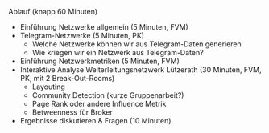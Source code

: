 Ablauf (knapp 60 Minuten)

- Einführung Netzwerke allgemein (5 Minuten, FVM)
- Telegram-Netzwerke​​​​​​ (5 Minuten, PK)
  - Welche Netzwerke können wir aus Telegram-Daten generieren 
  - Wie kriegen wir ein Netzwerk aus Telegram-Daten?
- Einführung Netzwerkmetriken (5 Minuten, FVM)
- Interaktive Analyse Weiterleitungsnetzwerk Lützerath (30 Minuten, FVM, PK, mit 2 Break-Out-Rooms)
  - Layouting
  - Community Detection (kurze Gruppenarbeit?)
  - Page Rank oder andere Influence Metrik
  - Betweenness für Broker
- Ergebnisse diskutieren & Fragen (10 Minuten)
